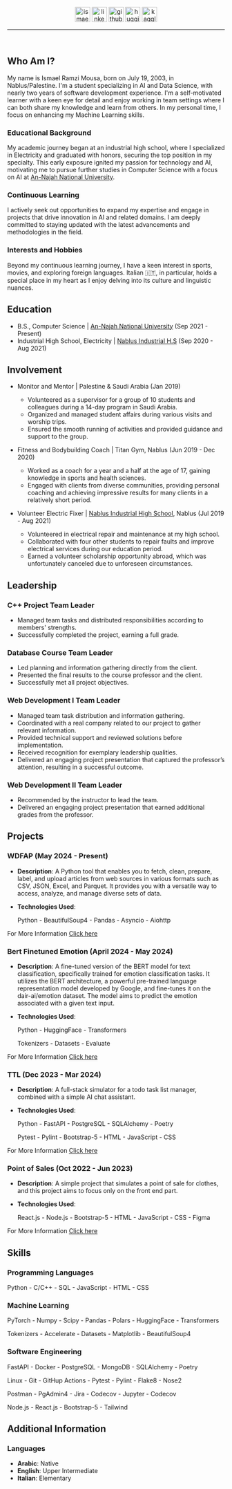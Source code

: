 <div align="center">

<a href="mailto:ismaelramzimousa@gmail.com" target="_blank"><img src="https://cdn1.iconfinder.com/data/icons/google-new-logos-1/32/gmail_new_logo-512.png" alt="ismaelramzimousa@gmail.com" title="Email" height="35"></a>
<a href="https://www.linkedin.com/in/IsmaelMousa" target="_blank"><img src="https://static.vecteezy.com/system/resources/previews/023/986/568/non_2x/linkedin-logo-linkedin-logo-transparent-linkedin-icon-transparent-free-free-png.png" alt="linkedin.com/in/IsmaelMousa" title="LinkedIn" height="35"></a>
<a href="https://github.com/IsmaelMousa" target="_blank"><img src="https://cdn.freebiesupply.com/logos/thumbs/2x/github-icon-1-logo.png" alt="github.com/IsmaelMousa" title="GitHub" height="35"></a>
<a href="https://huggingface.co/IsmaelMousa" target="_blank"><img src="https://huggingface.co/datasets/huggingface/brand-assets/resolve/main/hf-logo.png" alt="huggingface.co/IsmaelMousa" title="Hugging Face" height="35"></a>
<a href="https://www.kaggle.com/ismaeldwikat" target="_blank"><img src="https://cdn4.iconfinder.com/data/icons/logos-and-brands/512/189_Kaggle_logo_logos-512.png" alt="kaggle.com/ismaeldwikat" title="Kaggle" height="35"></a>

</div>

<hr>

<br/>

## Who Am I?

My name is Ismael Ramzi Mousa, born on July 19, 2003, in Nablus/Palestine. I'm a student specializing in AI and Data Science, with nearly two years of software development experience. I'm a self-motivated learner with a keen eye for detail and enjoy working in team settings where I can both share my knowledge and learn from others. In my personal time, I focus on enhancing my Machine Learning skills.

### Educational Background

My academic journey began at an industrial high school, where I specialized in Electricity and graduated with
honors, securing the top position in my specialty. This early exposure ignited my passion for technology and AI,
motivating me to pursue further studies in Computer Science with a focus on AI
at [An-Najah National University](https://www.najah.edu/en/#).

### Continuous Learning

I actively seek out opportunities to expand my expertise and engage in projects that drive
innovation in AI and related domains. I am deeply committed to staying updated with the latest advancements and methodologies
in the field.

### Interests and Hobbies

Beyond my continuous learning journey, I have a keen interest in sports, movies, and exploring foreign languages. Italian 🇮🇹, in particular, holds a special place in my heart as I enjoy delving into its culture and linguistic nuances.

## Education

- B.S., Computer Science | [An-Najah National University](https://www.najah.edu/en/#) (Sep 2021 - Present)
- Industrial High School, Electricity | [Nablus Industrial H.S](https://ween.ps/schools/nabls/nabls-althanwyt-alsnaeyt-nabls) (Sep 2020 - Aug 2021)

## Involvement

- Monitor and Mentor | Palestine & Saudi Arabia (Jan 2019)
    - Volunteered as a supervisor for a group of 10 students and colleagues during a 14-day program in Saudi Arabia.
    - Organized and managed student affairs during various visits and worship trips.
    - Ensured the smooth running of activities and provided guidance and support to the group.


- Fitness and Bodybuilding Coach | Titan Gym, Nablus (Jun 2019 - Dec 2020)
    - Worked as a coach for a year and a half at the age of 17, gaining knowledge in sports and health sciences.
    - Engaged with clients from diverse communities, providing personal coaching and achieving impressive results for
      many clients in a relatively short period.


- Volunteer Electric Fixer | [Nablus Industrial High School](https://ween.ps/schools/nabls/nabls-althanwyt-alsnaeyt-nabls), Nablus (Jul 2019 - Aug 2021)
    - Volunteered in electrical repair and maintenance at my high school.
    - Collaborated with four other students to repair faults and improve electrical services during our education
      period.
    - Earned a volunteer scholarship opportunity abroad, which was unfortunately canceled due to unforeseen
      circumstances.

## Leadership

### C++ Project Team Leader

- Managed team tasks and distributed responsibilities according to members' strengths.
- Successfully completed the project, earning a full grade.

### Database Course Team Leader

- Led planning and information gathering directly from the client.
- Presented the final results to the course professor and the client.
- Successfully met all project objectives.

### Web Development I Team Leader

- Managed team task distribution and information gathering.
- Coordinated with a real company related to our project to gather relevant information.
- Provided technical support and reviewed solutions before implementation.
- Received recognition for exemplary leadership qualities.
- Delivered an engaging project presentation that captured the professor’s attention, resulting in a successful outcome.

### Web Development II Team Leader

- Recommended by the instructor to lead the team.
- Delivered an engaging project presentation that earned additional grades from the professor.

## Projects

### WDFAP (May 2024 - Present)

- **Description**: A Python tool that enables you to fetch, clean, prepare, label, and upload
  articles
  from web sources in
  various
  formats such as CSV, JSON, Excel, and Parquet. It provides you with a versatile way to access, analyze, and
  manage
  diverse sets of data.


- **Technologies Used**:

  Python - BeautifulSoup4 - Pandas - Asyncio - Aiohttp

For More Information [Click here](https://github.com/IsmaelMousa/WDFAP)

### Bert Finetuned Emotion (April 2024 - May 2024)

- **Description**: A fine-tuned version of the BERT model for text classification, specifically trained for emotion
  classification tasks. It utilizes the BERT architecture, a powerful pre-trained language representation model
  developed by Google, and fine-tunes it on the dair-ai/emotion dataset. The model aims to predict the emotion
  associated with a given text input.


- **Technologies Used**:

  Python - HuggingFace - Transformers


  Tokenizers - Datasets - Evaluate

For More Information [Click here](https://huggingface.co/IsmaelMousa/bert-finetuned-emotion)

### TTL (Dec 2023 - Mar 2024)

- **Description**: A full-stack simulator for a todo task list manager, combined with a simple AI chat assistant.


- **Technologies Used**:
  
  Python - FastAPI - PostgreSQL - SQLAlchemy - Poetry


  Pytest - Pylint - Bootstrap-5 - HTML - JavaScript - CSS

For More Information [Click here](https://github.com/IsmaelMousa/TTL)

### Point of Sales (Oct 2022 - Jun 2023)

- **Description**: A simple project that simulates a point of sale for clothes, and this project aims to focus only on
  the front end part.


- **Technologies Used**:
  
  React.js - Node.js - Bootstrap-5 - HTML - JavaScript - CSS - Figma

For More Information [Click here](https://github.com/IsmaelMousa/pos-sales-stock)

## Skills

### Programming Languages

Python - C/C++ - SQL - JavaScript - HTML - CSS

### Machine Learning

PyTorch - Numpy - Scipy - Pandas - Polars - HuggingFace - Transformers


Tokenizers - Accelerate - Datasets - Matplotlib - BeautifulSoup4

### Software Engineering

FastAPI - Docker - PostgreSQL - MongoDB - SQLAlchemy - Poetry


Linux - Git - GitHup Actions - Pytest - Pylint - Flake8 - Nose2 


Postman - PgAdmin4 - Jira - Codecov - Jupyter - Codecov


Node.js - React.js - Bootstrap-5 - Tailwind


## Additional Information

### Languages

- **Arabic**: Native
- **English**: Upper Intermediate
- **Italian**: Elementary
